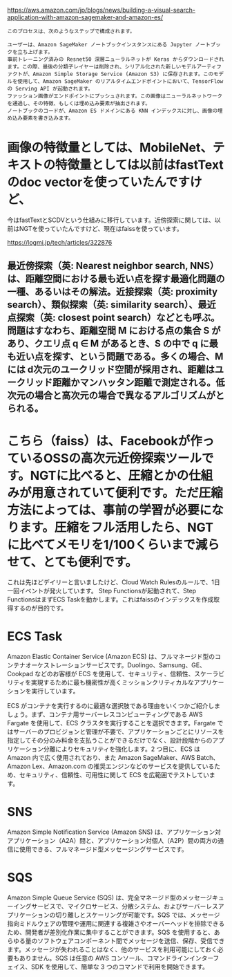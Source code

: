 https://aws.amazon.com/jp/blogs/news/building-a-visual-search-application-with-amazon-sagemaker-and-amazon-es/
```
このプロセスは、次のようなステップで構成されます。

ユーザーは、Amazon SageMaker ノートブックインスタンスにある Jupyter ノートブックを立ち上げます。
事前トレーニング済みの Resnet50 深層ニューラルネットが Keras からダウンロードされます。この際、最後の分類子レイヤーは削除され、シリアル化された新しいモデルアーティファクトが、Amazon Simple Storage Service (Amazon S3) に保存されます。このモデルを使用して、Amazon SageMaker のリアルタイムエンドポイントにおいて、TensorFlow の Serving API が起動されます。
ファッション画像がエンドポイントにプッシュされます。この画像はニューラルネットワークを通過し、その特徴、もしくは埋め込み要素が抽出されます。
ノートブックのコードが、Amazon ES ドメインにある KNN インデックスに対し、画像の埋め込み要素を書き込みます。

```


# 画像の特徴量としては、MobileNet、テキストの特徴量としては以前はfastTextのdoc vectorを使っていたんですけど、
今はfastTextとSCDVという仕組みに移行しています。近傍探索に関しては、以前はNGTを使っていたんですけど、現在はfaissを使っています。

https://logmi.jp/tech/articles/322876

## 最近傍探索（英: Nearest neighbor search, NNS）は、距離空間における最も近い点を探す最適化問題の一種、あるいはその解法。近接探索（英: proximity search）、類似探索（英: similarity search）、最近点探索（英: closest point search）などとも呼ぶ。問題はすなわち、距離空間 M における点の集合 S があり、クエリ点 q ∈ M があるとき、S の中で q に最も近い点を探す、という問題である。多くの場合、M には d次元のユークリッド空間が採用され、距離はユークリッド距離かマンハッタン距離で測定される。低次元の場合と高次元の場合で異なるアルゴリズムがとられる。

# こちら（faiss）は、Facebookが作っているOSSの高次元近傍探索ツールです。NGTに比べると、圧縮とかの仕組みが用意されていて便利です。ただ圧縮方法によっては、事前の学習が必要になります。圧縮をフル活用したら、NGTに比べてメモリを1/100くらいまで減らせて、とても便利です。


これは先ほどデイリーと言いましたけど、Cloud Watch Rulesのルールで、1日一回イベントが発火しています。
Step Functionsが起動されて、Step FunctionsはまずECS Taskを動かします。これはfaissのインデックスを作成取得するのが目的です。

# ECS Task
Amazon Elastic Container Service (Amazon ECS) は、フルマネージド型のコンテナオーケストレーションサービスです。Duolingo、Samsung、GE、Cookpad などのお客様が ECS を使用して、セキュリティ、信頼性、スケーラビリティを実現するために最も機密性が高くミッションクリティカルなアプリケーションを実行しています。

ECS がコンテナを実行するのに最適な選択肢である理由をいくつかご紹介しましょう。まず、コンテナ用サーバーレスコンピューティングである AWS Fargate を使用して、ECS クラスタを実行することを選択できます。Fargate ではサーバーのプロビジョンと管理が不要で、アプリケーションごとにリソースを指定してその分のみ料金を支払うことができるだけでなく、設計段階からのアプリケーション分離によりセキュリティを強化します。2 つ目に、ECS は Amazon 内で広く使用されており、また Amazon SageMaker、AWS Batch、Amazon Lex、Amazon.com の推奨エンジンなどのサービスを提供しているため、セキュリティ、信頼性、可用性に関して ECS を広範囲でテストしています。

# SNS
Amazon Simple Notification Service (Amazon SNS) は、アプリケーション対アプリケーション（A2A）間と、アプリケーション対個人（A2P）間の両方の通信に使用できる、フルマネージド型メッセージングサービスです。

# SQS
Amazon Simple Queue Service (SQS) は、完全マネージド型のメッセージキューイングサービスで、マイクロサービス、分散システム、およびサーバーレスアプリケーションの切り離しとスケーリングが可能です。SQS では、メッセージ指向ミドルウェアの管理や運用に関連する複雑さやオーバーヘッドを排除できるため、開発者が差別化作業に集中することができます。SQS を使用すると、あらゆる量のソフトウェアコンポーネント間でメッセージを送信、保存、受信できます。メッセージが失われることはなく、他のサービスを利用可能にしておく必要もありません。SQS は任意の AWS コンソール、コマンドラインインターフェイス、SDK を使用して、簡単な 3 つのコマンドで利用を開始できます。
